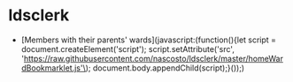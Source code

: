 # ldsclerk

* [Members with their parents' wards](javascript:(function(\){let script = document.createElement('script'\);
    script.setAttribute('src', 'https://raw.githubusercontent.com/nascosto/ldsclerk/master/homeWardBookmarklet.js'\);
    document.body.appendChild(script\);}(\)\);)
